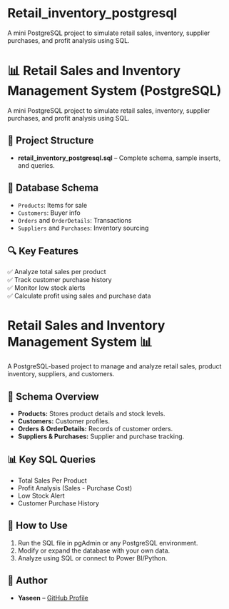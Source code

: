 # Retail_inventory_postgresql
A mini PostgreSQL project to simulate retail sales, inventory, supplier purchases, and profit analysis using SQL.

# 📊 Retail Sales and Inventory Management System (PostgreSQL)

A mini PostgreSQL project to simulate retail sales, inventory, supplier purchases, and profit analysis using SQL.

## 📁 Project Structure

- **retail_inventory_postgresql.sql** – Complete schema, sample inserts, and queries.

## 🧱 Database Schema

- `Products`: Items for sale
- `Customers`: Buyer info
- `Orders` and `OrderDetails`: Transactions
- `Suppliers` and `Purchases`: Inventory sourcing

## 🔍 Key Features

✅ Analyze total sales per product  
✅ Track customer purchase history  
✅ Monitor low stock alerts  
✅ Calculate profit using sales and purchase data


# Retail Sales and Inventory Management System 📊

A PostgreSQL-based project to manage and analyze retail sales, product inventory, suppliers, and customers.

## 📁 Schema Overview

- **Products:** Stores product details and stock levels.
- **Customers:** Customer profiles.
- **Orders & OrderDetails:** Records of customer orders.
- **Suppliers & Purchases:** Supplier and purchase tracking.

## 📊 Key SQL Queries

- Total Sales Per Product
- Profit Analysis (Sales - Purchase Cost)
- Low Stock Alert
- Customer Purchase History

## 🚀 How to Use

1. Run the SQL file in pgAdmin or any PostgreSQL environment.
2. Modify or expand the database with your own data.
3. Analyze using SQL or connect to Power BI/Python.

## 📌 Author

- **Yaseen** – [GitHub Profile](https://github.com/Yaseenzubair2004)


